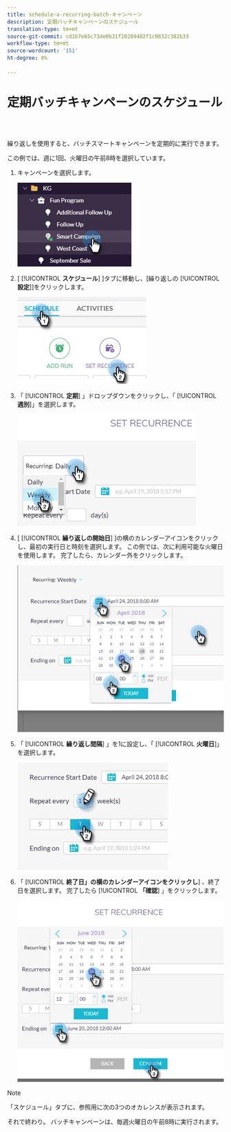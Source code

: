 ```yaml
---
title: schedule-a-recurring-batch-キャンペーン
description: 定期バッチキャンペーンのスケジュール
translation-type: tm+mt
source-git-commit: cd1b7e65c73de0b31f20289402f1c0832c382b33
workflow-type: tm+mt
source-wordcount: '151'
ht-degree: 0%

---
```



# 定期バッチキャンペーンのスケジュール

<br> 

繰り返しを使用すると、バッチスマートキャンペーンを定期的に実行できます。

この例では、週に1回、火曜日の午前8時を選択しています。

1. キャンペーンを選択します。

   ![イメージ1](/help/sky/assets/smart-campaigns/schedule-a-recurring-batch-campaign/schedule-a-recurring-batch-campaign-1.png)

1. [ [!UICONTROL **スケジュール**] ]タブに移動し、[繰り返しの [!UICONTROL **設定**]]をクリックします。

   ![イメージ2](/help/sky/assets/smart-campaigns/schedule-a-recurring-batch-campaign/schedule-a-recurring-batch-campaign-2.png)

1. 「 [!UICONTROL **定期**] 」ドロップダウンをクリックし、「 [!UICONTROL **週別**]」を選択します。

   ![イメージ3](/help/sky/assets/smart-campaigns/schedule-a-recurring-batch-campaign/schedule-a-recurring-batch-campaign-3.png)

1. [ [!UICONTROL **繰り返しの開始日**] ]の横のカレンダーアイコンをクリックし、最初の実行日と時刻を選択します。 この例では、次に利用可能な火曜日を使用します。 完了したら、カレンダー外をクリックします。

   ![画像4](/help/sky/assets/smart-campaigns/schedule-a-recurring-batch-campaign/schedule-a-recurring-batch-campaign-4.png)

1. 「 [!UICONTROL **繰り返し間隔**] 」を1に設定し、「 [!UICONTROL **火曜日**]」を選択します。

   ![画像5](/help/sky/assets/smart-campaigns/schedule-a-recurring-batch-campaign/schedule-a-recurring-batch-campaign-5.png)

1. 「 [!UICONTROL **終了日」の横のカレンダーアイコンをクリックし**] 、終了日を選択します。 完了したら [!UICONTROL **「確認**] 」をクリックします。

   ![画像6](/help/sky/assets/smart-campaigns/schedule-a-recurring-batch-campaign/schedule-a-recurring-batch-campaign-6.png)

>[!NOTE]
>
>「スケジュール」タブに、参照用に次の3つのオカレンスが表示されます。

それで終わり。 バッチキャンペーンは、毎週火曜日の午前8時に実行されます。
